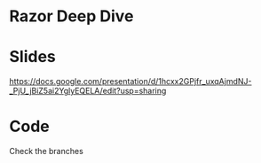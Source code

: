 # Razor Deep Dive

# Slides
https://docs.google.com/presentation/d/1hcxx2GPjfr_uxqAjmdNJ-_PjU_jBiZ5ai2YglyEQELA/edit?usp=sharing

# Code
Check the branches
